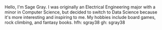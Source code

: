 Hello, I'm Sage Gray.
I was originally an Electrical Engineering major with a minor in Computer Science, but decided to switch to Data Science because it's more interesting and inspiring to me.
My hobbies include board games, rock climbing, and fantasy books.
hfh: sgray38
gh: sgray38

